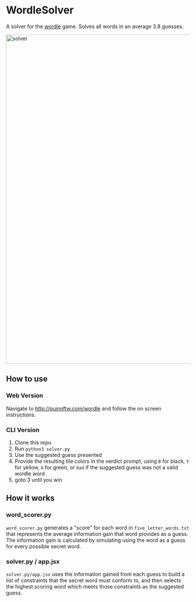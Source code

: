 # WordleSolver

A solver for the [wordle](https://www.powerlanguage.co.uk/wordle/) game. Solves
all words in an average 3.8 guesses.

<img width="900" alt="solver" src="https://user-images.githubusercontent.com/4185619/164989120-3569861a-64da-42b4-a729-1a8323d4d1fc.png">

## How to use

### Web Version

Navigate to http://quinnftw.com/wordle and follow the on screen instructions.

### CLI Version

1. Clone this repo
1. Run `python3 solver.py`
1. Use the suggested guess presented
1. Provide the resulting tile colors in the verdict prompt, using `B` for black, `Y` for yellow, `G` for green, or `bad` if the suggested guess was not a valid wordle word
1. goto 3 until you win

## How it works

### word_scorer.py

`word_scorer.py` generates a "score" for each word in `five_letter_words.txt` that 
represents the average information gain that word provides as a guess. The
information gain is calculated by simulating using the word as a guess for every
possible secret word.

### solver.py / app.jsx

`solver.py/app.jsx` uses the information gained from each guess to build a list of
constraints that the secret word must conform to, and then selects the highest
scoring word which meets those constraints as the suggested guess.
